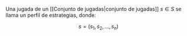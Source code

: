 
Una jugada de un [[Conjunto de jugadas|conjunto de jugadas]] $s\in S$ se llama un perfil de estrategias, donde: 

$$s=(s_1,s_2,\dots,s_n)$$